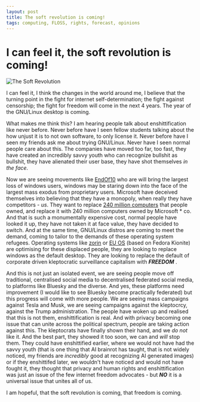 ```yaml
---
layout: post
title: The soft revolution is coming!
tags: computing, FLOSS, rights, forecast, opinions
---
```


# I can feel it, the soft revolution is coming!
![The Soft Revolution](https://www.gnu.org/graphics/babies/gnu-and-tux-babies-poster.jpg)

I can feel it, I think the changes in the world around me, I believe that the turning point in the fight for internet self-determination; the fight against censorship; the fight for freedom will come in the next 4 years. The year of the GNU/Linux desktop is coming.  

What makes me think this? I am hearing people talk about enshittification like never before. Never before have I seen fellow students talking about the how unjust it is to not own software, to only license it. Never before have I seen my friends ask me about trying GNU/Linux. Never have I seen normal people care about this. The companies have moved too far, too fast, they have created an incredibly savvy youth who can recognize bullshit as bullshit, they have alienated their user base, they have shot themselves *in the face*.   

Now we are seeing movements like [EndOf10](https://endof10.org/) who are will bring the largest loss of windows users, windows may be staring down into the face of the largest mass exodus from proprietary users. Microsoft have deceived themselves into believing that they have a monopoly, when really they have competitors - *us*. They want to replace [240 million computers](https://www.canalys.com/insights/end-of-windows-10-support-could-turn-240-million-pcs-into-e-wastehttps://www.canalys.com/insights/end-of-windows-10-support-could-turn-240-million-pcs-into-e-waste) that people owned, and replace it with 240 million computers owned by Microsoft * co. And that is such a monumentally expensive cost, normal people have looked it up, they have not taken it at face value, they have decided to switch. And at the same time, GNU/Linux distros are coming to meet the demand, coming to tailor to the demands of these operating system refugees. Operating systems like [zorin](https://zorin.com/) or [EU OS](https://eu-os.eu/) (based on Fedora Kionite) are optimising for these displaced people, they are looking to replace windows as the default desktop. They are looking to replace the default of corporate driven kleptocratic surveillance capitalism with ***FREEDOM*** .   

And this is not just an isolated event, we are seeing people move off traditional, centralised social media to decentralised federated social media, to platforms like Bluesky and the diverse. And yes, these platforms need improvement (I would like to see Bluesky become practically federated) but this progress will come with more people. We are seeing mass campaigns against Tesla and Musk, we are seeing campaigns against the kleptocrcy, against the Trump administration. The people have woken up and realised that this is not them, enshittification is real. And with privacy becoming one issue that can unite across the political spectrum, people are taking action against this. The kleptocrats have finally shown their hand, and we *do not* like it. And the best part, they showed it too soon, we can and *will* stop them.  They could have enshittified earlier, where we would not have had the savvy youth (that is one thing that AI brainrot has taught, that is not widely noticed, my friends are *incredibly* good at recognizing AI generated images) or if they enshittifed later, we wouldn't have noticed and would not have fought it, they thought that privacy and human rights and enshittification was just an issue of the few internet freedom advocates - but ***NO*** it is a universal issue that unites all of us.  

I am hopeful, that the soft revolution is coming, that freedom is coming.  

